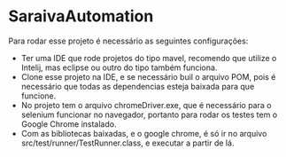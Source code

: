 # SaraivaAutomation

Para rodar esse projeto é necessário as seguintes configurações: <br />
* Ter uma IDE que rode projetos do tipo mavel, recomendo que utilize o Intelij, mas eclipse ou outro do tipo também funciona. <br />
* Clone esse projeto na IDE, e se necessário buil o arquivo POM, pois é necessário que todas as dependencias esteja baixada para que funcione. <br />
* No projeto tem o arquivo chromeDriver.exe, que é necessário para o selenium funcionar no navegador, portanto para rodar os testes tem o Google Chrome instalado. <br />
* Com as bibliotecas baixadas, e o google chrome, é só ir no arquivo src/test/runner/TestRunner.class, e executar a partir de lá. <br />
